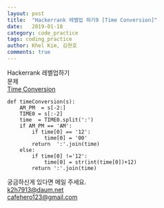 ```yaml
---
layout: post
title:  "Hackerrank 레벨업 하기9 [Time Conversion]"
date:   2019-01-18
category: code_practice
tags: coding_practice
author: Khel Kim, 김현호
comments: true
---
```


Hackerrank 레벨업하기  
문제  
[Time Conversion](https://www.hackerrank.com/challenges/time-conversion/problem)

~~~
def timeConversion(s):
    AM_PM  = s[-2:]
    TIME0 = s[:-2]
    time  = TIME0.split(':')
    if AM_PM == 'AM':
        if time[0] == '12':
            time[0] = '00'
        return  ':'.join(time)
    else:
        if time[0] !='12':
            time[0] = str(int(time[0])+12)
        return ':'.join(time)
~~~

궁금하신게 있다면 메일 주세요.   
k2h7913@daum.net  
cafehero123@gmail.com
